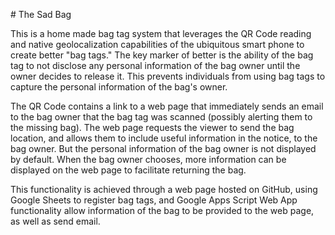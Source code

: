 \# The Sad Bag



This is a home made bag tag system that leverages the QR Code reading and native geolocalization capabilities of the ubiquitous smart phone to create better "bag tags."  The key marker of better is the ability of the bag tag to not disclose any personal information of the bag owner until the owner decides to release it.  This prevents individuals from using bag tags to capture the personal information of the bag's owner.



The QR Code contains a link to a web page that immediately sends an email to the bag owner that the bag tag was scanned (possibly alerting them to the missing bag).  The web page requests the viewer to send the bag location, and allows them to include useful information  in the notice, to the bag owner.  But the personal information of the bag owner is not displayed by default.  When the bag owner chooses, more information can be displayed on the web page to facilitate returning the bag.



This functionality is achieved through a web page hosted on GitHub, using Google Sheets to register bag tags, and Google Apps Script Web App functionality allow information of the bag to be provided to the web page, as well as send email.





